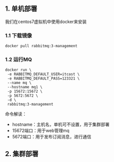 ## 1. 单机部署

我们在centos7虚拟机中使用docker来安装

### 1.1 下载镜像

``` sh
docker pull rabbitmq:3-management
```

### 1.2 运行MQ

```
docker run \
 -e RABBITMQ_DEFAULT_USER=itcast \
 -e RABBITMQ_DEFAULT_PASS=123321 \
 --name mq \
 --hostname mq1 \
 -p 15672:15672 \
 -p 5672:5672 \
 -d \
 rabbitmq:3-management
```

命令解读：

- hostname：主机名，单机可不设置，用于集群部署
- 15672端口：用于web管理mq
- 5672端口：用于发布订阅消息，进行通信

## 2. 集群部署